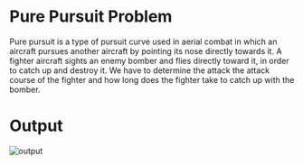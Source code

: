 # Pure Pursuit Problem

Pure pursuit is a type of pursuit curve used in aerial combat in which an aircraft pursues another aircraft by pointing its nose directly towards it. 
A fighter aircraft sights an enemy bomber and flies directly toward it, in order to catch up and destroy it. 
We have to determine the attack the attack course of the fighter and how long does the fighter take to catch up with the bomber.

# Output
![output](https://user-images.githubusercontent.com/52229554/128632022-1e1129a0-a625-4530-815d-a2762f86e77c.png)
